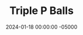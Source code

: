 ---
layout: post
title:  "Triple P Balls"
date:   2024-01-18 00:00:00 -05000
categories: 
- Recipes
- Meme Recipes
permalink: /recipes/triple-p
image: /assets/Food/Meme/3P/3p.jpg
ing: 3p-ing
facts: 3p-facts
Prep: 5
Rest: 
Cook: 
Source1: 
Source2: 
whisk: https://s.samsungfood.com/4fWAC
tags: 
- peanut
- peanut butter
- pb2
- peanut flour
- chopped nuts
- nut flour
- chopped peanuts
- no bake
- gluten free
- PPP
- 3
Description: Leave your peanut allergies at the door, because they're not allowed here. I was bored, and wanted to see if I could create something with only peanuts and peanut-like ingredients. Bonus points if you also have peanut oil on hand I guess then. These can serve as little fat and protein balls for a snack, or crumbled into yogurt.
Instructions: 
- Combine peanut butter and pb2 together in a medium bowl. Using a chopper, chop your nuts, and fold into the dough<br><br>

- Roll the dough into balls, and store in the fridge
---